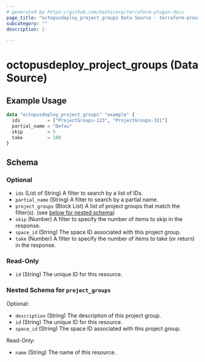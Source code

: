 ```yaml
---
# generated by https://github.com/hashicorp/terraform-plugin-docs
page_title: "octopusdeploy_project_groups Data Source - terraform-provider-octopusdeploy"
subcategory: ""
description: |-
  
---
```


# octopusdeploy_project_groups (Data Source)



## Example Usage

```terraform
data "octopusdeploy_project_groups" "example" {
  ids          = ["ProjectGroups-123", "ProjectGroups-321"]
  partial_name = "Defau"
  skip         = 5
  take         = 100
}
```

<!-- schema generated by tfplugindocs -->
## Schema

### Optional

- `ids` (List of String) A filter to search by a list of IDs.
- `partial_name` (String) A filter to search by a partial name.
- `project_groups` (Block List) A list of project groups that match the filter(s). (see [below for nested schema](#nestedblock--project_groups))
- `skip` (Number) A filter to specify the number of items to skip in the response.
- `space_id` (String) The space ID associated with this project group.
- `take` (Number) A filter to specify the number of items to take (or return) in the response.

### Read-Only

- `id` (String) The unique ID for this resource.

<a id="nestedblock--project_groups"></a>
### Nested Schema for `project_groups`

Optional:

- `description` (String) The description of this project group.
- `id` (String) The unique ID for this resource.
- `space_id` (String) The space ID associated with this project group.

Read-Only:

- `name` (String) The name of this resource.


